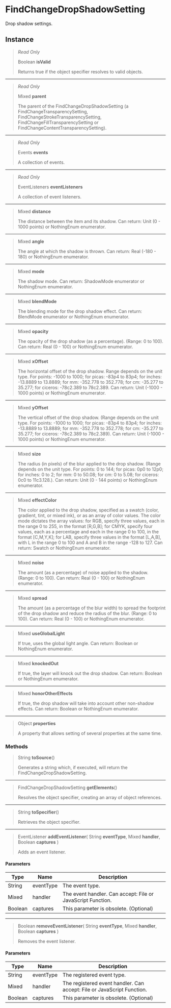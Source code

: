 # FindChangeDropShadowSetting
Drop shadow settings.

## Instance
> *Read Only* 
> 
> Boolean **isValid** 
>
> Returns true if the object specifier resolves to valid objects.
*** 
> *Read Only* 
> 
> Mixed **parent** 
>
> The parent of the FindChangeDropShadowSetting (a FindChangeTransparencySetting, FindChangeStrokeTransparencySetting, FindChangeFillTransparencySetting or FindChangeContentTransparencySetting).
*** 
> *Read Only* 
> 
> Events **events** 
>
> A collection of events.
*** 
> *Read Only* 
> 
> EventListeners **eventListeners** 
>
> A collection of event listeners.
*** 
> Mixed **distance** 
>
> The distance between the item and its shadow. Can return: Unit (0 - 1000 points) or NothingEnum enumerator.
*** 
> Mixed **angle** 
>
> The angle at which the shadow is thrown. Can return: Real (-180 - 180) or NothingEnum enumerator.
*** 
> Mixed **mode** 
>
> The shadow mode. Can return: ShadowMode enumerator or NothingEnum enumerator.
*** 
> Mixed **blendMode** 
>
> The blending mode for the drop shadow effect. Can return: BlendMode enumerator or NothingEnum enumerator.
*** 
> Mixed **opacity** 
>
> The opacity of the drop shadow (as a percentage). (Range: 0 to 100). Can return: Real (0 - 100) or NothingEnum enumerator.
*** 
> Mixed **xOffset** 
>
> The horizontal offset of the drop shadow. Range depends on the unit type. For points: -1000 to 1000; for picas: -83p4 to 83p4; for inches: -13.8889 to 13.8889; for mm: -352.778 to 352.778; for cm: -35.277 to 35.277; for ciceros: -78c2.389 to 78c2.389. Can return: Unit (-1000 - 1000 points) or NothingEnum enumerator.
*** 
> Mixed **yOffset** 
>
> The vertical offset of the drop shadow. (Range depends on the unit type. For points: -1000 to 1000; for picas: -83p4 to 83p4; for inches: -13.8889 to 13.8889; for mm: -352.778 to 352.778; for cm: -35.277 to 35.277; for ciceros: -78c2.389 to 78c2.389). Can return: Unit (-1000 - 1000 points) or NothingEnum enumerator.
*** 
> Mixed **size** 
>
> The radius (in pixels) of the blur applied to the drop shadow. (Range depends on the unit type. For points: 0 to 144; for picas: 0p0 to 12p0; for inches: 0 to 2; for mm: 0 to 50.08; for cm: 0 to 5.08; for ciceros: 0c0 to 11c3.128.). Can return: Unit (0 - 144 points) or NothingEnum enumerator.
*** 
> Mixed **effectColor** 
>
> The color applied to the drop shadow, specified as a swatch (color, gradient, tint, or mixed ink), or as an array of color values. The color mode dictates the array values: for RGB, specify three values, each in the range 0 to 255, in the format [R,G,B]; for CMYK, specify four values, each as a percentage and each in the range 0 to 100, in the format [C,M,Y,K]; for LAB, specify three values in the format [L,A,B], with L in the range 0 to 100 and A and B in the range -128 to 127. Can return: Swatch or NothingEnum enumerator.
*** 
> Mixed **noise** 
>
> The amount (as a percentage) of noise applied to the shadow. (Range: 0 to 100). Can return: Real (0 - 100) or NothingEnum enumerator.
*** 
> Mixed **spread** 
>
> The amount (as a percentage of the blur width) to spread the footprint of the drop shadow and reduce the radius of the blur. (Range: 0 to 100). Can return: Real (0 - 100) or NothingEnum enumerator.
*** 
> Mixed **useGlobalLight** 
>
> If true, uses the global light angle. Can return: Boolean or NothingEnum enumerator.
*** 
> Mixed **knockedOut** 
>
> If true, the layer will knock out the drop shadow. Can return: Boolean or NothingEnum enumerator.
*** 
> Mixed **honorOtherEffects** 
>
> If true, the drop shadow will take into account other non-shadow effects. Can return: Boolean or NothingEnum enumerator.
*** 
> Object **properties** 
>
> A property that allows setting of several properties at the same time.

### Methods
> String **toSource**()
> 
> Generates a string which, if executed, will return the FindChangeDropShadowSetting.
*** 
> FindChangeDropShadowSetting **getElements**()
> 
> Resolves the object specifier, creating an array of object references.
*** 
> String **toSpecifier**()
> 
> Retrieves the object specifier.
*** 
> EventListener **addEventListener**( String **eventType**, Mixed **handler**, Boolean **captures** )
> 
> Adds an event listener.
#### Parameters
| Type | Name | Description |
|---|---|---|
| String | eventType | The event type. |
| Mixed | handler | The event handler. Can accept: File or JavaScript Function. |
| Boolean | captures | This parameter is obsolete. (Optional) |

*** 
> Boolean **removeEventListener**( String **eventType**, Mixed **handler**, Boolean **captures** )
> 
> Removes the event listener.
#### Parameters
| Type | Name | Description |
|---|---|---|
| String | eventType | The registered event type. |
| Mixed | handler | The registered event handler. Can accept: File or JavaScript Function. |
| Boolean | captures | This parameter is obsolete. (Optional) |


